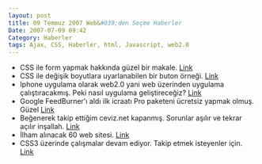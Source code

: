 ```yaml
---
layout: post
title: 09 Temmuz 2007 Web&#039;den Seçme Haberler
Date: 2007-07-09 09:42
Category: Haberler
tags: Ajax, CSS, Haberler, html, Javascript, web2.0
---
```


-   CSS ile form yapmak hakkında güzel bir makale. [Link][]
-   CSS ile değişik boyutlara uyarlanabilen bir buton örneği. [Link][1]
-   Iphone uygulama olarak web2.0 yani web üzerinden uygulama
    çalıştıracakmış. Peki nasıl uygulama geliştireceğiz? [Link][2]
-   Google FeedBurner'ı aldı ilk icraatı Pro paketeni ücretsiz yapmak
    olmuş. Güzel [Link][3]
-   Beğenerek takip ettiğim ceviz.net kapanmış. Sorunlar aşılır ve
    tekrar açılır inşallah. [Link][4]
-   İlham alınacak 60 web sitesi. [Link][5]
-   CSS3 üzerinde çalışmalar devam ediyor. Takip etmek isteyenler için.
    [Link][6]


  [Link]: http://www.uie.com/articles/web_forms/ "Link"
  [1]: http://monc.se/kitchen/59/scalable-css-buttons-using-png-and-background-colors
    "Link"
  [2]: http://developer.apple.com/iphone/designingcontent.html "Link"
  [3]: http://googlesystem.blogspot.com/2007/07/google-makes-feedburner-pro-free.html
    "Link"
  [4]: http://www.oyyla.com/Teknoloji/Ceviz-net-Kapandi/ "Link"
  [5]: http://www.smashingmagazine.com/2007/07/04/inspiration-package-usable-elegant-inspiring-design-showcase/
    "Link"
  [6]: http://www.w3.org/blog/CSS/2007/07/02/behind_the_scenes "Link"

